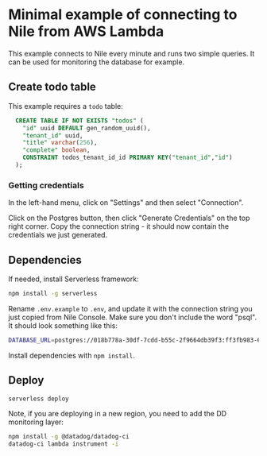 # Minimal example of connecting to Nile from AWS Lambda

This example connects to Nile every minute and runs two simple queries. It can be used for monitoring the database for example.

## Create todo table

This example requires a `todo` table:

```sql
  CREATE TABLE IF NOT EXISTS "todos" (
    "id" uuid DEFAULT gen_random_uuid(),
    "tenant_id" uuid,
    "title" varchar(256),
    "complete" boolean,
    CONSTRAINT todos_tenant_id_id PRIMARY KEY("tenant_id","id")
  );
```

### Getting credentials

In the left-hand menu, click on "Settings" and then select "Connection". 

Click on the Postgres button, then click "Generate Credentials" on the top right corner. Copy the connection string - it should now contain the credentials we just generated.

## Dependencies

If needed, install Serverless framework:

```bash
npm install -g serverless
```

Rename `.env.example` to `.env`, and update it with the connection string you just copied from Nile Console. Make sure you don't include the word "psql". It should look something like this:

```bash
DATABASE_URL=postgres://018b778a-30df-7cdd-b55c-2f9664db39f3:ff3fb983-683c-4616-bbbc-519d8ddbbce5@db.thenile.dev:5432/gwen_db
```

Install dependencies with `npm install`.

## Deploy

```bash
serverless deploy
```

Note, if you are deploying in a new region, you need to add the DD monitoring layer:

```bash
npm install -g @datadog/datadog-ci
datadog-ci lambda instrument -i
```
